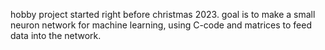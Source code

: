 hobby project started right before christmas 2023.
goal is to make a small neuron network for machine learning, using C-code and matrices to feed data into the network.
